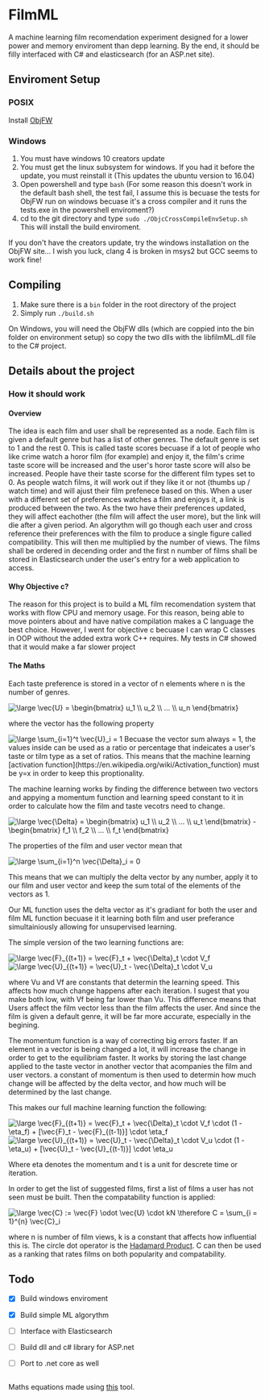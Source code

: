 # FilmML
A machine learning film recomendation experiment designed for a lower power and memory enviroment than depp learning. By the end, it should be filly interfaced with C# and elasticsearch (for an ASP.net site).

## Enviroment Setup
### POSIX
Install [ObjFW](https://github.com/Midar/objfw)
### Windows
1. You must have windows 10 creators update
2. You must get the linux subsystem for windows. If you had it before the update, you must reinstall it (This updates the ubuntu version to 16.04)
3. Open powershell and type ```bash``` (For some reason this doesn't work in the default bash shell, the test fail, I assume this is becuase the tests for ObjFW run on windows becuase it's a cross compiler and it runs the tests.exe in the powershell enviroment?)
4. cd to the git directory and type ```sudo ./ObjcCrossCompileEnvSetup.sh``` This will install the build enviroment.

If you don't have the creators update, try the windows installation on the ObjFW site... I wish you luck, clang 4 is broken in msys2 but GCC seems to work fine!

## Compiling
1. Make sure there is a ```bin``` folder in the root directory of the project
2. Simply run ```./build.sh```

On Windows, you will need the ObjFW dlls (which are coppied into the bin folder on environment setup) so copy the two dlls with the libfilmML.dll file to the C# project.

## Details about the project
### How it should work
#### Overview
The idea is each film and user shall be represented as a node. Each film is given a default genre but has a list of other genres. The default genre is set to 1 and the rest 0. This is called taste scores becuase if a lot of people who like crime watch a horor film (for example) and enjoy it, the film's crime taste score will be increased and the user's horor taste score will also be increased. People have their taste scorse for the different film types set to 0. As people watch films, it will work out if they like it or not (thumbs up / watch time) and will ajust their film prefenece based on this. When a user with a different set of preferences watches a film and enjoys it, a link is produced between the two. As the two have their preferences updated, they will affect eachother (the film will affect the user more), but the link will die after a given period. An algorythm will go though each user and cross reference their preferences with the film to produce a single figure called compatibility. This will then me multiplied by the number of views. The films shall be ordered in decending order and the first n number of films shall be stored in Elasticsearch under the user's entry for a web application to access.

#### Why Objective c?
The reason for this project is to build a ML film recomendation system that works with flow CPU and memory usage. For this reason, being able to move pointers about and have native compilation makes a C language the best choice. However, I went for objective c becuase I can wrap C classes in OOP without the added extra work C++ requires. My tests in C# showed that it would make a far slower project

#### The Maths
Each taste preference is stored in a vector of n elements where n is the number of genres.

<img src="https://latex.codecogs.com/gif.latex?\large&space;\vec{U}&space;=&space;\begin{bmatrix}&space;u_1&space;\\&space;u_2&space;\\&space;...&space;\\&space;u_n&space;\end{bmatrix}" title="\large \vec{U} = \begin{bmatrix} u_1 \\ u_2 \\ ... \\ u_n \end{bmatrix}" />

where the vector has the following property

<img src="https://latex.codecogs.com/gif.latex?\large&space;\sum_{i=1}^t&space;\vec{U}_i&space;=&space;1" title="\large \sum_{i=1}^t \vec{U}_i = 1" />
Becuase the vector sum always = 1, the values inside can be used as a ratio or percentage that indeicates a user's taste or tilm type as a set of ratios. This means that the machine learning [activation function](https://en.wikipedia.org/wiki/Activation_function) must be y=x in order to keep this proptionality.

The machine learning works by finding the difference between two vectors and appying a momentum function and learning speed constant to it in order to calculate how the film and taste vecotrs need to change.

<img src="https://latex.codecogs.com/gif.latex?\large&space;\vec{\Delta}&space;=&space;\begin{bmatrix}&space;u_1&space;\\&space;u_2&space;\\&space;...&space;\\&space;u_n&space;\end{bmatrix}&space;-&space;\begin{bmatrix}&space;f_1&space;\\&space;f_2&space;\\&space;...&space;\\&space;f_n&space;\end{bmatrix}" title="\large \vec{\Delta} = \begin{bmatrix} u_1 \\ u_2 \\ ... \\ u_t \end{bmatrix} - \begin{bmatrix} f_1 \\ f_2 \\ ... \\ f_t \end{bmatrix}" />

The properties of the film and user vector mean that

<img src="https://latex.codecogs.com/gif.latex?\large&space;\sum_{i=1}^n&space;\vec{\Delta}_i&space;=&space;0" title="\large \sum_{i=1}^n \vec{\Delta}_i = 0" />

This means that we can multiply the delta vector by any number, apply it to our film and user vector and keep the sum total of the elements of the vectors as 1.

Our ML function uses the delta vector as it's gradiant for both the user and film ML function becuase it it learning both film and user preferance simultainiously allowing for unsupervised learning.

The simple version of the two learning functions are:

<img src="https://latex.codecogs.com/gif.latex?\large&space;\vec{F}_{(t&plus;1)}&space;=&space;\vec{F}_t&space;&plus;&space;\vec{\Delta}_t&space;\cdot&space;V_f" title="\large \vec{F}_{(t+1)} = \vec{F}_t + \vec{\Delta}_t \cdot V_f" />
<br />
<img src="https://latex.codecogs.com/gif.latex?\large&space;\vec{U}_{(t&plus;1)}&space;=&space;\vec{U}_t&space;-&space;\vec{\Delta}_t&space;\cdot&space;V_u" title="\large \vec{U}_{(t+1)} = \vec{U}_t - \vec{\Delta}_t \cdot V_u" />

where Vu and Vf are constants that determin the learning speed. This affects how much change happens after each iteration. I sugest that you make both low, with Vf being far lower than Vu. This difference means that Users affect the film vector less than the film affects the user. And since the film is given a default genre, it will be far more accurate, especially in the begining.

The momentum function is a way of correcting big errors faster. If an element in a vector is being changed a lot, it will increase the change in order to get to the equilibriam faster. It works by storing the last change applied to the taste vector in another vector that acompanies the film and user vectors. a constant of momentum is then used to determin how much change will be affected by the delta vector, and how much will be determined by the last change.

This makes our full machine learning function the following:

<img src="https://latex.codecogs.com/gif.latex?\large&space;\vec{F}_{(t&plus;1)}&space;=&space;\vec{F}_t&space;&plus;&space;\vec{\Delta}_t&space;\cdot&space;V_f&space;\cdot&space;(1&space;-&space;\eta_f)&space;&plus;&space;[\vec{F}_t&space;-&space;\vec{F}_{(t-1)}]&space;\cdot&space;\eta_f" title="\large \vec{F}_{(t+1)} = \vec{F}_t + \vec{\Delta}_t \cdot V_f \cdot (1 - \eta_f) + [\vec{F}_t - \vec{F}_{(t-1)}] \cdot \eta_f" />
<br />
<img src="https://latex.codecogs.com/gif.latex?\large&space;\vec{U}_{(t&plus;1)}&space;=&space;\vec{U}_t&space;-&space;\vec{\Delta}_t&space;\cdot&space;V_u&space;\cdot&space;(1&space;-&space;\eta_u)&space;&plus;&space;[\vec{U}_t&space;-&space;\vec{U}_{(t-1)}]&space;\cdot&space;\eta_u" title="\large \vec{U}_{(t+1)} = \vec{U}_t - \vec{\Delta}_t \cdot V_u \cdot (1 - \eta_u) + [\vec{U}_t - \vec{U}_{(t-1)}] \cdot \eta_u" />

Where eta denotes the momentum and t is a unit for descrete time or iteration.

In order to get the list of suggested films, first a list of films a user has not seen must be built. Then the compatability function is applied:

<img src="https://latex.codecogs.com/gif.latex?\large&space;\vec{C}&space;:=&space;\vec{F}&space;\odot&space;\vec{U}&space;\cdot&space;kN&space;\therefore&space;C&space;=&space;\sum_{i&space;=&space;1}^{n}&space;\vec{C}_i" title="\large \vec{C} := \vec{F} \odot \vec{U} \cdot kN \therefore C = \sum_{i = 1}^{n} \vec{C}_i"/>

where n is number of film views, k is a constant that affects how influential this is. The circle dot operator is the [Hadamard Product](https://en.wikipedia.org/wiki/Hadamard_product_(matrices)). C can then be used as a ranking that rates films on both popularity and compatability.

## Todo
- [x] Build windows enviroment
- [x] Build simple ML algorythm
- [ ] Interface with Elasticsearch
- [ ] Build dll and c# library for ASP.net
- [ ] Port to .net core as well


##
Maths equations made using [this](https://www.codecogs.com/eqnedit.php?]) tool.
